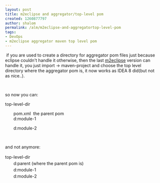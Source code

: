 ```yaml
---
layout: post
title: m2eclipse and aggregator/top-level pom
created: 1260877797
author: shalom
permalink: /alm/m2eclipse-and-aggregatortop-level-pom
tags:
- DevOps
- m2eclipse aggregator maven top level pom
---
```

<p>&nbsp;if you are used to create a directory for aggregator pom files just because eclipse couldn't handle it otherwise, then the last&nbsp;<a href="http://m2eclipse.sonatype.org/index.html">m2eclipse</a> version can handle it, you just import -&gt; maven-project and choose the top level directory where the aggregator pom is, it now works as IDEA 8 did(but not as nice..).</p>
<p>&nbsp;</p>
<p>so now you can:</p>
<p>top-level-dir</p>
<p>&nbsp;&nbsp; &nbsp; &nbsp; pom.xml &nbsp;the parent pom<br />
&nbsp;&nbsp; &nbsp; &nbsp; d:module-1</p>
<p>&nbsp;&nbsp; &nbsp; &nbsp; d:module-2</p>
<p>&nbsp;</p>
<p>and not anymore:</p>
<p><span class="Apple-style-span" style="line-height: 19px; font-size: 12px; "> </span></p>
<p style="margin-top: 0px; margin-right: 0px; margin-bottom: 0px; margin-left: 0px; padding-top: 0px; padding-right: 0px; padding-bottom: 0px; padding-left: 0px; font-size: 14px; font-weight: normal; line-height: 21px; ">top-level-dir</p>
<p style="margin-top: 0px; margin-right: 0px; margin-bottom: 0px; margin-left: 0px; padding-top: 0px; padding-right: 0px; padding-bottom: 0px; padding-left: 0px; font-size: 14px; font-weight: normal; line-height: 21px; ">&nbsp;&nbsp; &nbsp; &nbsp; d:parent (where the parent pom is)<br />
&nbsp;&nbsp; &nbsp; &nbsp; d:module-1</p>
<p style="margin-top: 0px; margin-right: 0px; margin-bottom: 0px; margin-left: 0px; padding-top: 0px; padding-right: 0px; padding-bottom: 0px; padding-left: 0px; font-size: 14px; font-weight: normal; line-height: 21px; ">&nbsp;&nbsp; &nbsp; &nbsp; d:module-2</p>
<p>&nbsp;</p>
